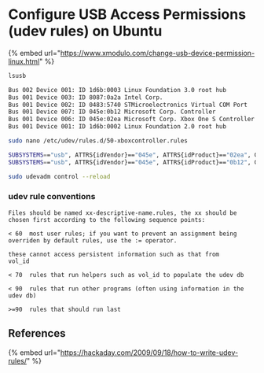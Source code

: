 # Configure USB Access Permissions (udev rules) on Ubuntu

{% embed url="https://www.xmodulo.com/change-usb-device-permission-linux.html" %}

```bash
lsusb
```

```bash
Bus 002 Device 001: ID 1d6b:0003 Linux Foundation 3.0 root hub
Bus 001 Device 003: ID 8087:0a2a Intel Corp. 
Bus 001 Device 002: ID 0483:5740 STMicroelectronics Virtual COM Port
Bus 001 Device 007: ID 045e:0b12 Microsoft Corp. Controller
Bus 001 Device 006: ID 045e:02ea Microsoft Corp. Xbox One S Controller
Bus 001 Device 001: ID 1d6b:0002 Linux Foundation 2.0 root hub
```

```bash
sudo nano /etc/udev/rules.d/50-xboxcontroller.rules
```

```bash
SUBSYSTEMS=="usb", ATTRS{idVendor}=="045e", ATTRS{idProduct}=="02ea", GROUP="users", MODE="0666"
SUBSYSTEMS=="usb", ATTRS{idVendor}=="045e", ATTRS{idProduct}=="0b12", GROUP="users", MODE="0666"
```

```bash
sudo udevadm control --reload
```



### udev rule conventions

```
Files should be named xx-descriptive-name.rules, the xx should be
chosen first according to the following sequence points:

< 60  most user rules; if you want to prevent an assignment being
overriden by default rules, use the := operator.

these cannot access persistent information such as that from
vol_id

< 70  rules that run helpers such as vol_id to populate the udev db

< 90  rules that run other programs (often using information in the
udev db)

>=90  rules that should run last
```



## References

{% embed url="https://hackaday.com/2009/09/18/how-to-write-udev-rules/" %}

